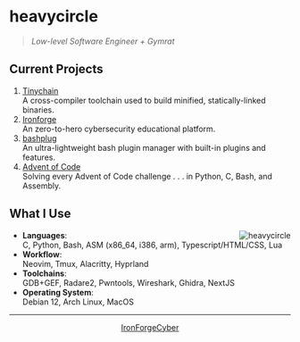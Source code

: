 # heavycircle

> *Low-level Software Engineer + Gymrat*

<h2>Current Projects</h2>

<p align="left">
    <ol>
        <li>
            <a href="https://github.com/heavycircle/tinychain">Tinychain</a><br/>
            A cross-compiler toolchain used to build minified, statically-linked binaries.
        </li>
        <li>
            <a href="https://github.com/ironforgecyber">Ironforge</a><br/>
            An zero-to-hero cybersecurity educational platform.
        </li>
        <li>
            <a href="https://github.com/heavycircle/bashplug">bashplug</a><br/>
            An ultra-lightweight bash plugin manager with built-in plugins and features.
        </li>
        <li>
            <a href="https://github.com/heavycircle/advent-of-code">Advent of Code</a><br/>
            Solving every Advent of Code challenge . . . in Python, C, Bash, and Assembly.
        </li>
    </ol>
</p>

<h2>What I Use</h2>

<img
    align="right" 
    alt="heavycircle" 
    src="https://github-readme-stats.vercel.app/api/top-langs?username=heavycircle&show_icons=true&locale=en&layout=compact&theme=onedark&hide=tex,markdown"
/>

<p align="left">
    <ul>
    <li>
        <b>Languages</b>:<br/>
        C, Python, Bash, ASM (x86_64, i386, arm), Typescript/HTML/CSS, Lua
    </li>
    <li>
        <b>Workflow</b>:<br/>
        Neovim, Tmux, Alacritty, Hyprland
    </li>
    <li>
        <b>Toolchains</b>:<br/>
        GDB+GEF, Radare2, Pwntools, Wireshark, Ghidra, NextJS
    <li>
        <b>Operating System</b>:<br/>
        Debian 12, Arch Linux, MacOS
    </li>
    </ul>
</p>

<hr>

<div align="center">
<a href="https://ironforgecyber.com">IronForgeCyber</a>
</div>
